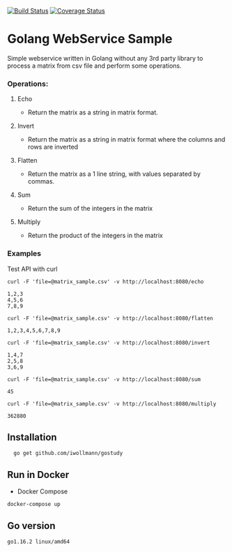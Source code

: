[![Build Status](https://github.com/iwollmann/gostudy/actions/workflows/go.yml/badge.svg?branch=main)](https://github.com/iwollmann/gostudy/actions/workflows/go.yml)
[![Coverage Status](https://coveralls.io/repos/github/iwollmann/gostudy/badge.svg?branch=main)](https://coveralls.io/github/iwollmann/gostudy?branch=main)


# Golang WebService Sample
Simple webservice written in Golang without any 3rd party library to process a matrix from csv file and perform some operations.

### Operations:

1. Echo
    - Return the matrix as a string in matrix format.

2. Invert
    - Return the matrix as a string in matrix format where the columns and rows are inverted

3. Flatten
    - Return the matrix as a 1 line string, with values separated by commas.
 
4. Sum
    - Return the sum of the integers in the matrix

5. Multiply
    - Return the product of the integers in the matrix


### Examples
Test API with curl
```
curl -F 'file=@matrix_sample.csv' -v http://localhost:8080/echo

1,2,3
4,5,6
7,8,9
```

```
curl -F 'file=@matrix_sample.csv' -v http://localhost:8080/flatten

1,2,3,4,5,6,7,8,9
```

```
curl -F 'file=@matrix_sample.csv' -v http://localhost:8080/invert

1,4,7
2,5,8
3,6,9
```

```
curl -F 'file=@matrix_sample.csv' -v http://localhost:8080/sum

45
```

```
curl -F 'file=@matrix_sample.csv' -v http://localhost:8080/multiply

362880
```


## Installation
```
  go get github.com/iwollmann/gostudy
```

## Run in Docker
- Docker Compose
```
docker-compose up
```

## Go version
``go1.16.2 linux/amd64``

